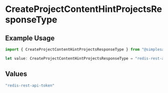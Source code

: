 # CreateProjectContentHintProjectsResponseType

## Example Usage

```typescript
import { CreateProjectContentHintProjectsResponseType } from "@simplesagar/vercel/models/createprojectop.js";

let value: CreateProjectContentHintProjectsResponseType = "redis-rest-api-token";
```

## Values

```typescript
"redis-rest-api-token"
```
